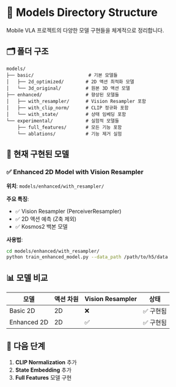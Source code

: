 # 📁 Models Directory Structure

Mobile VLA 프로젝트의 다양한 모델 구현들을 체계적으로 정리합니다.

## 🗂️ 폴더 구조

```
models/
├── basic/                    # 기본 모델들
│   ├── 2d_optimized/        # 2D 액션 최적화 모델
│   └── 3d_original/         # 원본 3D 액션 모델
├── enhanced/                # 향상된 모델들
│   ├── with_resampler/      # Vision Resampler 포함
│   ├── with_clip_norm/      # CLIP 정규화 포함
│   └── with_state/          # 상태 임베딩 포함
└── experimental/            # 실험적 모델들
    ├── full_features/       # 모든 기능 포함
    └── ablations/           # 기능 제거 실험
```

## 🚀 현재 구현된 모델

### ✅ **Enhanced 2D Model with Vision Resampler**
**위치**: `models/enhanced/with_resampler/`

**주요 특징**:
- ✅ Vision Resampler (PerceiverResampler)
- ✅ 2D 액션 예측 (Z축 제외)
- ✅ Kosmos2 백본 모델

**사용법**:
```bash
cd models/enhanced/with_resampler/
python train_enhanced_model.py --data_path /path/to/h5/data
```

## 📊 모델 비교

| 모델 | 액션 차원 | Vision Resampler | 상태 |
|------|-----------|------------------|------|
| Basic 2D | 2D | ❌ | ✅ 구현됨 |
| Enhanced 2D | 2D | ✅ | ✅ 구현됨 |

## 🎯 다음 단계

1. **CLIP Normalization** 추가
2. **State Embedding** 추가
3. **Full Features** 모델 구현
